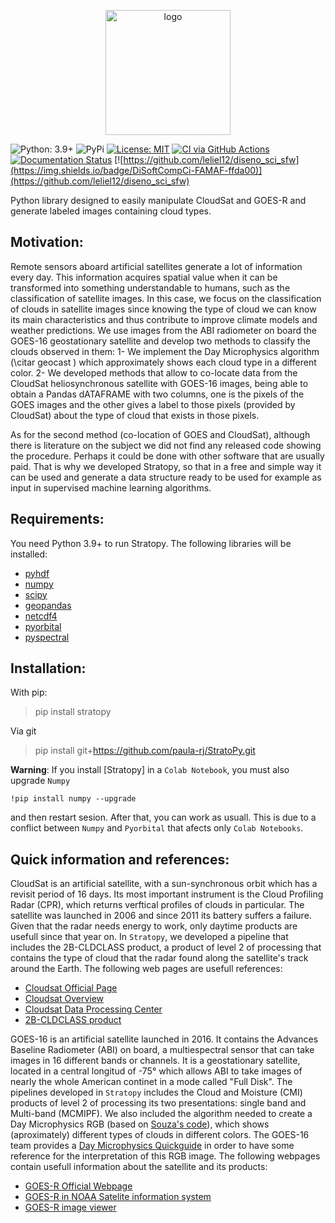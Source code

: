 <p align="center">
<img src="https://github.com/paula-rj/StratoPy/blob/main/res/logo.jpg?raw=true" alt="logo" height="200"/>
</p>

![Python: 3.9+](https://img.shields.io/badge/python-3.9%2B-blue)
![PyPi](https://img.shields.io/pypi/v/StratoPy?color=blue)
[![License: MIT](https://img.shields.io/badge/License-MIT-blue.svg)](https://opensource.org/licenses/MIT)
[![CI via GitHub Actions](https://github.com/jotavecorta/StratoPy/actions/workflows/ci.yml/badge.svg?branch=main)](https://github.com/jotavecorta/StratoPy/actions/workflows/ci.yml)
[![Documentation Status](https://readthedocs.org/projects/stratopy/badge/?version=latest)](https://stratopy.readthedocs.io/en/latest/?badge=latest)
[![https://github.com/leliel12/diseno_sci_sfw](https://img.shields.io/badge/DiSoftCompCi-FAMAF-ffda00)](https://github.com/leliel12/diseno_sci_sfw) 


Python library designed to easily manipulate CloudSat and GOES-R and generate labeled images containing cloud types.

## Motivation:
Remote sensors aboard artificial satellites generate a lot of information every day. This information acquires spatial value when it can be transformed into something understandable to humans, such as the classification of satellite images. In this case, we focus on the classification of clouds in satellite images since knowing the type of cloud we can know its main characteristics and thus contribute to improve climate models and weather predictions. 
We use images from the ABI radiometer on board the GOES-16 geostationary satellite and develop two methods to classify the clouds observed in them:
1- We implement the Day Microphysics algorithm (\citar geocast ) which approximately shows each cloud type in a different color. 
2- We developed methods that allow to co-locate data from the CloudSat heliosynchronous satellite with GOES-16 images, being able to obtain a Pandas dATAFRAME with two columns, one is the pixels of the GOES images and the other gives a label to those pixels (provided by CloudSat) about the type of cloud that exists in those pixels. 

As for the second method (co-location of GOES and CloudSat), although there is literature on the subject we did not find any released code showing the procedure. Perhaps it could be done with other software that are usually paid. That is why we developed Stratopy, so that in a free and simple way it can be used and generate a data structure ready to be used for example as input in supervised machine learning algorithms. 

## Requirements:

You need Python 3.9+ to run Stratopy. The following libraries will be installed: 
- [pyhdf](https://pypi.org/project/pyhdf/)
- [numpy](https://numpy.org/)
- [scipy](https://www.scipy.org/)
- [geopandas](https://geopandas.org/)
- [netcdf4](https://unidata.github.io/netcdf4-python/)
- [pyorbital](https://github.com/pytroll/pyorbital)
- [pyspectral](https://github.com/pytroll/pyspectral)

## Installation:

With pip:

> pip install stratopy

Via git
> pip install git+https://github.com/paula-rj/StratoPy.git

**Warning**: If you install [Stratopy] in a `Colab Notebook`, you must also upgrade `Numpy`

```!pip install numpy --upgrade```

and then restart sesion. After that, you can work as usuall. This is due to a conflict between `Numpy` and `Pyorbital` that afects only `Colab Notebooks`.

## Quick information and references:
CloudSat is an artificial satellite, with a sun-synchronous orbit which has a revisit period of 16 days. Its  most important instrument is the Cloud Profiling Radar (CPR), which returns verftical profiles of clouds in particular. The satellite was launched in 2006 and since 2011 its battery suffers a failure. Given that the radar needs energy to work, only daytime products are usefull since that year on. In `Stratopy`, we developed a pipeline that includes the 2B-CLDCLASS product, a product of level 2 of processing that contains the type of cloud that the radar found along the satellite's track around the Earth.
The following web pages are usefull references:

- [Cloudsat Official Page](https://cloudsat.atmos.colostate.edu/)
- [Cloudsat Overview](https://cloudsat.atmos.colostate.edu/CloudSat_overview.pdf)
- [Cloudsat Data Processing Center](http://www.cloudsat.cira.colostate.edu/)
- [2B-CLDCLASS product](https://www.cloudsat.cira.colostate.edu/data-products/2b-cldclass)


GOES-16 is an artificial satellite launched in 2016. It contains the Advances Baseline Radiometer (ABI) on board, a multiespectral sensor that can take images in 16 different bands or channels. It is a geostationary satellite, located in a central longitud of -75° which allows ABI to take images of nearly the whole American continet in a mode called "Full Disk". The pipelines developed in `Stratopy` includes the Cloud and Moisture (CMI) products of level 2 of processing its two presentations: single band and Multi-band (MCMIPF). We also included the algorithm needed to create a Day Microphysics RGB (based on [Souza's code](https://geonetcast.wordpress.com/2019/07/03/python-script-examples-to-generate-goes-16-rgbs/)), which shows (aproximately) different types of clouds in different colors. The GOES-16 team provides a [Day Microphysics Quickguide](https://weather.msfc.nasa.gov/sport/training/quickGuides/rgb/QuickGuide_DtMicroRGB_NASA_SPoRT.pdf) in order to have some reference for the interpretation of this RGB image. The following webpages contain usefull information about the satellite and its products:
- [GOES-R Official Webpage](https://www.goes-r.gov/)
- [GOES-R in NOAA Satelite information system](https://www.noaasis.noaa.gov/GOES/goes_overview.html)
- [GOES-R image viewer](https://www.star.nesdis.noaa.gov/GOES/index.php)
